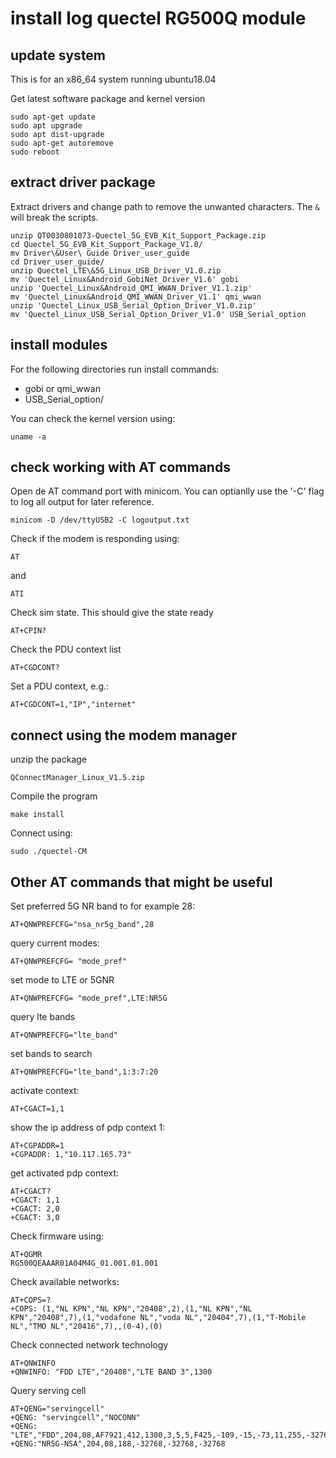 # install log quectel RG500Q module

## update system

This is for an x86_64 system running ubuntu18.04

Get latest software package and kernel version
```
sudo apt-get update
sudo apt upgrade
sudo apt dist-upgrade
sudo apt-get autoremove
sudo reboot
```



## extract driver package

Extract drivers and change path to remove the unwanted characters. The `&` will break the scripts.
```
unzip QT0030801073-Quectel_5G_EVB_Kit_Support_Package.zip
cd Quectel_5G_EVB_Kit_Support_Package_V1.0/
mv Driver\&User\ Guide Driver_user_guide
cd Driver_user_guide/
unzip Quectel_LTE\&5G_Linux_USB_Driver_V1.0.zip
mv 'Quectel_Linux&Android_GobiNet_Driver_V1.6' gobi
unzip 'Quectel_Linux&Android_QMI_WWAN_Driver_V1.1.zip'
mv 'Quectel_Linux&Android_QMI_WWAN_Driver_V1.1' qmi_wwan
unzip 'Quectel_Linux_USB_Serial_Option_Driver_V1.0.zip'
mv 'Quectel_Linux_USB_Serial_Option_Driver_V1.0' USB_Serial_option
```

## install modules

For the following directories run install commands:
- gobi or qmi_wwan
- USB_Serial_option/<kernal version>

You can check the kernel version using:
```
uname -a
```

## check working with AT commands

Open de AT command port with minicom. You can optianlly use the '-C' flag to log all output for later reference. 
```
minicom -D /dev/ttyUSB2 -C logoutput.txt
```

Check if the modem is responding using:
```
AT
```
and
```
ATI
```

Check sim state. This should give the state ready
```
AT+CPIN?
```

Check the PDU context list
```
AT+CGDCONT?
```

Set a PDU context, e.g.:
```
AT+CGDCONT=1,"IP","internet"
```

## connect using the modem manager

unzip the package
```
QConnectManager_Linux_V1.5.zip
```

Compile the program
```
make install
```

Connect using:
```
sudo ./quectel-CM
```


## Other AT commands that might be useful


Set preferred 5G NR band to for example 28:
```
AT+QNWPREFCFG="nsa_nr5g_band",28
```

query current modes:
```
AT+QNWPREFCFG= "mode_pref"
```

set mode to LTE or 5GNR
```
AT+QNWPREFCFG= "mode_pref",LTE:NR5G
```

query lte bands
```
AT+QNWPREFCFG="lte_band"
```

set bands to search
```
AT+QNWPREFCFG="lte_band",1:3:7:20
```

activate context:
```
AT+CGACT=1,1
```

show the ip address of pdp context 1:
```
AT+CGPADDR=1
+CGPADDR: 1,"10.117.165.73"
```

get activated pdp context:
```
AT+CGACT?
+CGACT: 1,1
+CGACT: 2,0
+CGACT: 3,0
```

Check firmware using:
```
AT+QGMR
RG500QEAAAR01A04M4G_01.001.01.001
```

Check available networks:
```
AT+COPS=?
+COPS: (1,"NL KPN","NL KPN","20408",2),(1,"NL KPN","NL KPN","20408",7),(1,"vodafone NL","voda NL","20404",7),(1,"T-Mobile NL","TMO NL","20416",7),,(0-4),(0)
```

Check connected network technology
```
AT+QNWINFO
+QNWINFO: "FDD LTE","20408","LTE BAND 3",1300
```

Query serving cell
```
AT+QENG="servingcell"
+QENG: "servingcell","NOCONN"
+QENG: "LTE","FDD",204,08,AF7921,412,1300,3,5,5,F425,-109,-15,-73,11,255,-32768,16
+QENG:"NR5G-NSA",204,08,188,-32768,-32768,-32768
```
